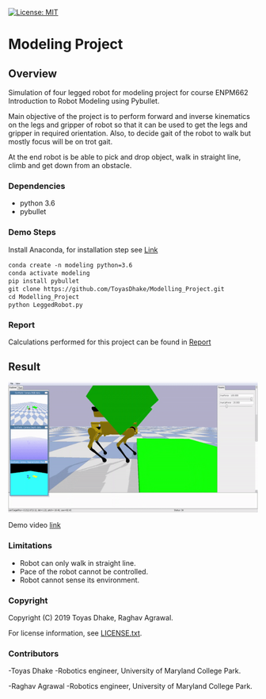 [![License: MIT](https://img.shields.io/badge/License-MIT-green.svg)](https://github.com/ToyasDhake/Modelling_Project/blob/master/LICENSE.txt)

# Modeling Project

## Overview

Simulation of four legged robot for modeling project for course ENPM662 
Introduction to Robot Modeling using Pybullet.

Main objective of the project is to perform forward and inverse kinematics on the legs and gripper
 of robot so that it can be used to get the legs and gripper in required orientation. Also, to 
 decide gait of the robot to walk but mostly focus will be on trot gait.

At the end robot is be able to pick and drop object, walk in straight line, climb and get down from an obstacle.


### Dependencies

- python 3.6 
- pybullet

### Demo Steps

Install Anaconda, for installation step see [Link](https://docs.anaconda.com/anaconda/install/)
```
conda create -n modeling python=3.6
conda activate modeling
pip install pybullet
git clone https://github.com/ToyasDhake/Modelling_Project.git
cd Modelling_Project
python LeggedRobot.py
```
### Report

Calculations performed for this project can be found in [Report](Final_Project_Toyas_Dhake.pdf)

## Result

![](robot.gif)

Demo video [link](https://youtu.be/5Cuo5MBtMlU)

### Limitations

- Robot can only walk in straight line.
- Pace of the robot cannot be controlled.
- Robot cannot sense its environment.

### Copyright

Copyright (C) 2019 Toyas Dhake, Raghav Agrawal.

For license information, see [LICENSE.txt](LICENSE.txt).

### Contributors

-Toyas Dhake
-Robotics engineer, University of Maryland College Park.

-Raghav Agrawal
-Robotics engineer, University of Maryland College Park.
